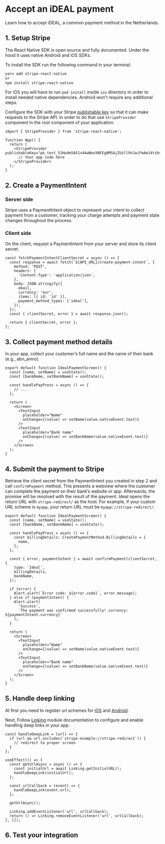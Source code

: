# Accept an iDEAL payment

Learn how to accept iDEAL, a common payment method in the Netherlands.

## 1. Setup Stripe

The React Native SDK is open source and fully documented. Under the hood it uses native Android and iOS SDKs.

To install the SDK run the following command in your terminal:

```sh
yarn add stripe-react-native
or
npm install stripe-react-native
```

For iOS you will have to run `pod install` inside `ios` directory in order to install needed native dependencies. Android won't require any additional steps.

Configure the SDK with your Stripe [publishable key](https://dashboard.stripe.com/account/apikeys) so that it can make requests to the Stripe API. In order to do that use `StripeProvider` component in the root component of your application.

```tsx
import { StripeProvider } from 'stripe-react-native';

function App() {
  return (
    <StripeProvider publishableKey="pk_test_51Ho4m5A51v44wNexXNFEg0MSAjZUzllhhJwiFmAmJ4tzbvsvuEgcMCaPEkgK7RpXO1YI5okHP08IUfJ6YS7ulqzk00O2I0D1rT">
      // Your app code here
    </StripeProvider>
  );
}
```

## 2. Create a PaymentIntent

### Server side

Stripe uses a PaymentIntent object to represent your intent to collect payment from a customer, tracking your charge attempts and payment state changes throughout the process.

### Client side

On the client, request a PaymentIntent from your server and store its client secret.

```tsx
const fetchPaymentIntentClientSecret = async () => {
  const response = await fetch(`${API_URL}/create-payment-intent`, {
    method: 'POST',
    headers: {
      'Content-Type': 'application/json',
    },
    body: JSON.stringify({
      email,
      currency: 'eur',
      items: [{ id: 'id' }],
      payment_method_types: ['ideal'],
    }),
  });
  const { clientSecret, error } = await response.json();

  return { clientSecret, error };
};
```

## 3. Collect payment method details

In your app, collect your customer’s full name and the name of their bank (e.g., abn_amro).

```tsx
export default function IdealPaymentScreen() {
  const [name, setName] = useState();
  const [bankName, setBankName] = useState();

  const handlePayPress = async () => {
    // ...
  };

  return (
    <Screen>
      <TextInput
        placeholder="Name"
        onChange={(value) => setName(value.nativeEvent.text)}
      />
      <TextInput
        placeholder="Bank name"
        onChange={(value) => setBankName(value.nativeEvent.text)}
      />
    </Screen>
  );
}
```

## 4. Submit the payment to Stripe

Retrieve the client secret from the PaymentIntent you created in step 2 and call `confirmPayment` method. This presents a webview where the customer can complete the payment on their bank’s website or app. Afterwards, the promise will be resolved with the result of the payment.
Ideal opens the return URL with `stripe-redirect/` as the host. For example, if your custom URL scheme is `myapp`, your return URL must be `myapp://stripe-redirect/`.

```tsx
export default function IdealPaymentScreen() {
  const [name, setName] = useState();
  const [bankName, setBankName] = useState();

  const handlePayPress = async () => {
    const billingDetails: CreatePaymentMethod.BillingDetails = {
      name,
    };
  };

  const { error, paymentIntent } = await confirmPayment(clientSecret, {
    type: 'Ideal',
    billingDetails,
    bankName,
  });

  if (error) {
    Alert.alert(`Error code: ${error.code}`, error.message);
  } else if (paymentIntent) {
    Alert.alert(
      'Success',
      `The payment was confirmed successfully! currency: ${paymentIntent.currency}`
    );
  }

  return (
    <Screen>
      <TextInput
        placeholder="Name"
        onChange={(value) => setName(value.nativeEvent.text)}
      />
      <TextInput
        placeholder="Bank name"
        onChange={(value) => setBankName(value.nativeEvent.text)}
      />
    </Screen>
  );
}
```

## 5. Handle deep linking

At first you need to register url schemes for [iOS](https://developer.apple.com/documentation/xcode/allowing_apps_and_websites_to_link_to_your_content/defining_a_custom_url_scheme_for_your_app) and [Android](https://developer.android.com/training/app-links/deep-linking).

Next, Follow [Linking](https://reactnative.dev/docs/linking) module documentation to configure and enable handling deep links in your app.

```tsx
const handleDeepLink = (url) => {
  if (url && url.includes(`stripe-example://stripe-redirect`)) {
    // redirect to proper screen
  }
};

useEffect(() => {
  const getUrlAsync = async () => {
    const initialUrl = await Linking.getInitialURL();
    handleDeepLink(initialUrl);
  };

  const urlCallback = (event) => {
    handleDeepLink(event.url);
  };

  getUrlAsync();

  Linking.addEventListener('url', urlCallback);
  return () => Linking.removeEventListener('url', urlCallback);
}, []);
```

## 6. Test your integration
